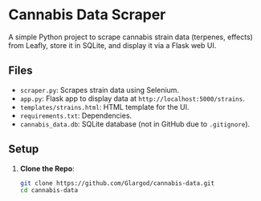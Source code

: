 # Cannabis Data Scraper

A simple Python project to scrape cannabis strain data (terpenes, effects) from Leafly, store it in SQLite, and display it via a Flask web UI.

## Files
- `scraper.py`: Scrapes strain data using Selenium.
- `app.py`: Flask app to display data at `http://localhost:5000/strains`.
- `templates/strains.html`: HTML template for the UI.
- `requirements.txt`: Dependencies.
- `cannabis_data.db`: SQLite database (not in GitHub due to `.gitignore`).

## Setup
1. **Clone the Repo**:
   ```bash
   git clone https://github.com/Glargod/cannabis-data.git
   cd cannabis-data
